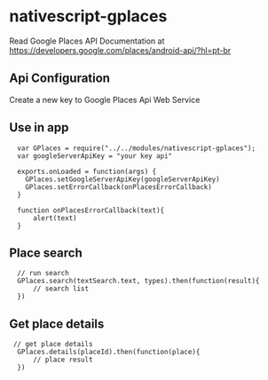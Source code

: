 # nativescript-gplaces

Read Google Places API Documentation at https://developers.google.com/places/android-api/?hl=pt-br

## Api Configuration

Create a new key to Google Places Api Web Service

## Use in app

```
  var GPlaces = require("../../modules/nativescript-gplaces");
  var googleServerApiKey = "your key api"
  
  exports.onLoaded = function(args) {  
    GPlaces.setGoogleServerApiKey(googleServerApiKey)  
    GPlaces.setErrorCallback(onPlacesErrorCallback)  
  }
  
  function onPlacesErrorCallback(text){
      alert(text)
  }  
```

## Place search
```
  // run search
  GPlaces.search(textSearch.text, types).then(function(result){
      // search list
  })
```

## Get place details
```
 // get place details
  GPlaces.details(placeId).then(function(place){
      // place result     
  })
```

